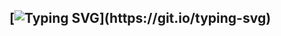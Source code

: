 [![Typing SVG](https://readme-typing-svg.demolab.com?font=Fira+Code&size=35&duration=4000&pause=700&center=true&multiline=true&width=1000&height=120&lines=If+a+problem+has+a+solution%2C;then+it+is+not+a+problem.)](https://git.io/typing-svg)
---

<!--
**answet/answet** is a ✨ _special_ ✨ repository because its `README.md` (this file) appears on your GitHub profile.

Here are some ideas to get you started:

- 🔭 I’m currently working on ...
- 🌱 I’m currently learning ...
- 👯 I’m looking to collaborate on ...
- 🤔 I’m looking for help with ...
- 💬 Ask me about ...
- 📫 How to reach me: ...
- 😄 Pronouns: ...
- ⚡ Fun fact: ...
-->
